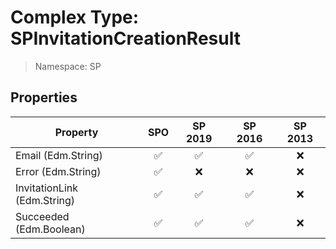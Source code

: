 # Complex Type: SPInvitationCreationResult

> Namespace: SP

## Properties

Property | SPO | SP 2019 | SP 2016 | SP 2013
----------|:---:|:-------:|:-------:|:-------:
Email (Edm.String) | ✅ | ✅ | ✅ | ❌
Error (Edm.String) | ✅ | ❌ | ❌ | ❌
InvitationLink (Edm.String) | ✅ | ✅ | ✅ | ❌
Succeeded (Edm.Boolean) | ✅ | ✅ | ✅ | ❌